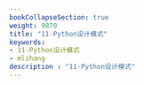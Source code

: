 ```yaml
---
bookCollapseSection: true
weight: 9870
title: "11-Python设计模式"
keywords:
- 11-Python设计模式
- mlzhang
description : "11-Python设计模式"
---
```

